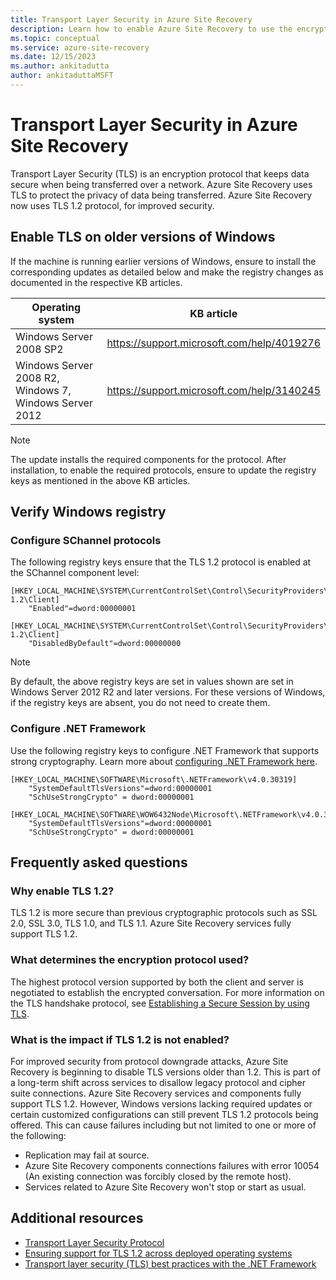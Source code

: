 ```yaml
---
title: Transport Layer Security in Azure Site Recovery
description: Learn how to enable Azure Site Recovery to use the encryption protocol Transport Layer Security (TLS) to keep data secure when being transferred over a network.
ms.topic: conceptual
ms.service: azure-site-recovery
ms.date: 12/15/2023
ms.author: ankitadutta
author: ankitaduttaMSFT
---
```


# Transport Layer Security in Azure Site Recovery

Transport Layer Security (TLS) is an encryption protocol that keeps data secure when being transferred over a network. Azure Site Recovery uses TLS to protect the privacy of data being transferred. Azure Site Recovery now uses TLS 1.2 protocol, for improved security.

## Enable TLS on older versions of Windows

If the machine is running earlier versions of Windows, ensure to install the corresponding updates as detailed below and make the registry changes as documented in the respective KB articles.

|Operating system  |KB article |
|---------|---------|
|Windows Server 2008 SP2 | <https://support.microsoft.com/help/4019276> |
|Windows Server 2008 R2, Windows 7, Windows Server 2012 | <https://support.microsoft.com/help/3140245> |

>[!NOTE]
>The update installs the required components for the protocol. After installation, to enable the required protocols, ensure to update the registry keys as mentioned in the above KB articles.

## Verify Windows registry

### Configure SChannel protocols

The following registry keys ensure that the TLS 1.2 protocol is enabled at the SChannel component level:

```reg
[HKEY_LOCAL_MACHINE\SYSTEM\CurrentControlSet\Control\SecurityProviders\SCHANNEL\Protocols\TLS 1.2\Client]
    "Enabled"=dword:00000001

[HKEY_LOCAL_MACHINE\SYSTEM\CurrentControlSet\Control\SecurityProviders\SCHANNEL\Protocols\TLS 1.2\Client]
    "DisabledByDefault"=dword:00000000
```

>[!NOTE]
>By default, the above registry keys are set in values shown are set in Windows Server 2012 R2 and later versions. For these versions of Windows, if the registry keys are absent, you do not need to create them.

### Configure .NET Framework

Use the following registry keys to configure .NET Framework that supports strong cryptography. Learn more about [configuring .NET Framework here](/dotnet/framework/network-programming/tls#configuring-schannel-protocols-in-the-windows-registry).

```reg
[HKEY_LOCAL_MACHINE\SOFTWARE\Microsoft\.NETFramework\v4.0.30319]
    "SystemDefaultTlsVersions"=dword:00000001
    "SchUseStrongCrypto" = dword:00000001

[HKEY_LOCAL_MACHINE\SOFTWARE\WOW6432Node\Microsoft\.NETFramework\v4.0.30319]
    "SystemDefaultTlsVersions"=dword:00000001
    "SchUseStrongCrypto" = dword:00000001
```

## Frequently asked questions

### Why enable TLS 1.2?

TLS 1.2 is more secure than previous cryptographic protocols such as SSL 2.0, SSL 3.0, TLS 1.0, and TLS 1.1. Azure Site Recovery services fully support TLS 1.2.

### What determines the encryption protocol used?

The highest protocol version supported by both the client and server is negotiated to establish the encrypted conversation. For more information on the TLS handshake protocol, see [Establishing a Secure Session by using TLS](/windows/win32/secauthn/tls-handshake-protocol#establishing-a-secure-session-by-using-tls).

### What is the impact if TLS 1.2 is not enabled?

For improved security from protocol downgrade attacks, Azure Site Recovery is beginning to disable TLS versions older than 1.2. This is part of a long-term shift across services to disallow legacy protocol and cipher suite connections. Azure Site Recovery services and components fully support TLS 1.2. However, Windows versions lacking required updates or certain customized configurations can still prevent TLS 1.2 protocols being offered. This can cause failures including but not limited to one or more of the following:

- Replication may fail at source.
- Azure Site Recovery components connections failures with error 10054 (An existing connection was forcibly closed by the remote host).
- Services related to Azure Site Recovery won't stop or start as usual.

## Additional resources

- [Transport Layer Security Protocol](/windows/win32/secauthn/transport-layer-security-protocol)
- [Ensuring support for TLS 1.2 across deployed operating systems](/security/engineering/solving-tls1-problem#ensuring-support-for-tls-12-across-deployed-operating-systems)
- [Transport layer security (TLS) best practices with the .NET Framework](/dotnet/framework/network-programming/tls)